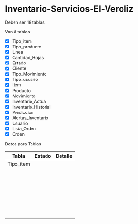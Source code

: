 # Inventario-Servicios-El-Veroliz

Deben ser 18 tablas

Van 8 tablas

* [X]  Tipo_item
* [X]  Tipo_producto
* [X]  Linea
* [X]  Cantidad_Hojas
* [X]  Estado
* [X]  Cliente
* [X]  Tipo_Movimiento
* [X]  Tipo_usuario
* [X]  Item
* [X]  Producto
* [X]  Movimiento
* [X]  Inventario_Actual
* [X]  Inventario_Historial
* [X]  Prediccion
* [X]  Alertas_Inventario
* [X]  Usuario
* [X]  Lista_Orden
* [X]  Orden

Datos para Tablas


| Tabla                                            | Estado | Detalle |
| ------------------------------------------------ | ------ | ------- |
| Tipo_item                                        |        |         |
| <br /><br /><br /><br /><br /><br /><br /><br /> |        |         |
